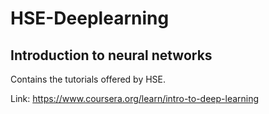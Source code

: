 # HSE-Deeplearning
## Introduction to neural networks
Contains the tutorials offered by HSE.

Link: https://www.coursera.org/learn/intro-to-deep-learning
